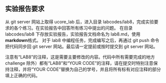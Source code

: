 ## 实验报告要求

从 git server 网站上取得 ucore_lab 后，进入目录 labcodes/lab8，完成实验要求的各个练习。在实验报告中回答所有练习中提出的问题。
在目录 labcodes/lab8 下存放实验报告，实验报告文档命名为 lab8.md，使用**markdown**格式。
对于 lab8 中编程任务，完成编写之后，再通过 git push 命令把代码同步回 git server 网站。最后请一定提前或按时提交到 git server 网站。

注意有“LAB8”的注释，这是需要主要修改的内容。代码中所有需要完成的地方 challenge 除外）都有“LAB8”和“YOUR CODE”的注释，请在提交时特别注意保持注释，并将“YOUR CODE”替换为自己的学号，并且将所有标有对应注释的部分填上正确的代码。
